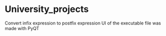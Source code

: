 # University_projects
Convert infix expression to postfix expression
UI of the executable file was made with PyQT

